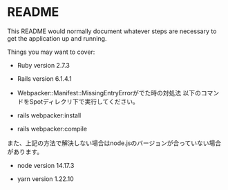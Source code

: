 # README

This README would normally document whatever steps are necessary to get the
application up and running.

Things you may want to cover:

* Ruby version
2.7.3

* Rails version
6.1.4.1
* Webpacker::Manifest::MissingEntryErrorがでた時の対処法
以下のコマンドをSpotディレクリ下で実行してください。 

* rails webpacker:install
* rails webpacker:compile

また、上記の方法で解決しない場合はnode.jsのバージョンが合っていない場合があります。
* node version
14.17.3

* yarn version
1.22.10
